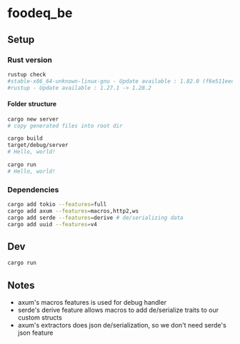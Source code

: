 # foodeq_be




## Setup

### Rust version
```bash
rustup check     
#stable-x86_64-unknown-linux-gnu - Update available : 1.82.0 (f6e511eec 2024-10-15) -> 1.88.0 (6b00bc388 2025-06-23)
#rustup - Update available : 1.27.1 -> 1.28.2
```

#### Folder structure

```bash
cargo new server
# copy generated files into root dir

cargo build
target/debug/server
# Hello, world!

cargo run
# Hello, world!
```

### Dependencies
```bash
cargo add tokio --features=full
cargo add axum --features=macros,http2,ws
cargo add serde --features=derive # de/serializing data
cargo add uuid --features=v4
```

## Dev

```bash
cargo run
```

## Notes
- axum's macros features is used for debug handler
- serde's derive feature allows macros to add de/serialize traits to our custom structs
- axum's extractors does json de/serialization, so we don't need serde's json feature
